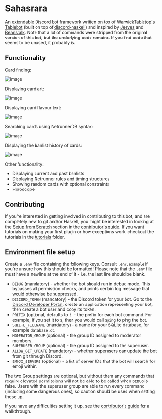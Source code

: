 # Sahasrara

An extendable Discord bot framework written on top of [WarwickTabletop's Tablebot](https://github.com/WarwickTabletop/tablebot) (built on top of [discord-haskell](https://github.com/aquarial/discord-haskell)) and inspired by [Jeeves](https://github.com/Mezuzi/Jeeves) and [Beanstalk](https://github.com/dougblack/beanstalk). Note that a lot of commands were stripped from the original version of this bot, but the underlying code remains. If you find code that seems to be unused, it probably is.

## Functionality

Card finding:

![image](https://user-images.githubusercontent.com/26557961/160260122-5e30f950-bc22-42da-b19a-c7f5cd745678.png)

Displaying card art:

![image](https://user-images.githubusercontent.com/26557961/160260137-e8c79a0e-e730-477a-be71-9bd413b4f568.png)

Displaying card flavour text:

![image](https://user-images.githubusercontent.com/26557961/160260141-cdaf5a69-f51f-4a51-a588-eb8049705204.png)

Searching cards using NetrunnerDB syntax:

![image](https://user-images.githubusercontent.com/26557961/160260170-b0c9916e-6058-406f-b12d-24acf05589fc.png)

Displaying the banlist history of cards:

![image](https://user-images.githubusercontent.com/26557961/160260369-94eb4248-2429-4aaf-b0af-3fdf80af2921.png)

Other functionality:
- Displaying current and past banlists
- Displaying Netrunner rules and timing structures
- Showing random cards with optional constraints
- Horoscope

## Contributing

If you're interested in getting involved in contributing to this bot, and are completely new to git and/or Haskell, you might be interested in looking at the [Setup from Scratch](CONTRIBUTING.md#setup-from-scratch) section in the [contributor's guide](CONTRIBUTING.md). If you want tutorials on making your first plugin or how exceptions work, checkout the tutorials in the [tutorials](tutorials) folder.

## Environment file setup

Create a `.env` file containing the following keys. Consult `.env.example` if you're unsure how this should be formatted! Please note that the `.env` file must have a newline at the end of it - i.e. the last line should be blank.

- `DEBUG` (mandatory) - whether the bot should run in debug mode. This bypasses all permission checks, and prints
  certain log message that would otherwise be suppressed.
- `DISCORD_TOKEN` (mandatory) - the Discord token for your bot. Go to
  the [Discord Developer Portal](https://discord.com/developers/applications), create an application representing your
  bot, then create a bot user and copy its token.
- `PREFIX` (optional, defaults to `!`) - the prefix for each bot command. For example, if you set it to `$`, then you
  would call `$ping` to ping the bot.
- `SQLITE_FILENAME` (mandatory) - a name for your SQLite database, for example `database.db`.
- `MODERATOR_GROUP` (optional) - the group ID assigned to moderator members.
- `SUPERUSER_GROUP` (optional) - the group ID assigned to the superuser.
- `ALLOW_GIT_UPDATE` (mandatory) - whether superusers can update the bot from git through Discord.
- `EMOJI_SERVERS` (optional) - a list of server IDs that the bot will search for emoji within.

The two Group settings are optional, but without them any commands that require elevated permissions will not be able
to be called when `DEBUG` is false. Users with the superuser group are able to run every command (including some dangerous
ones), so caution should be used when setting these up.

If you have any difficulties setting it up, see the [contributor's guide](CONTRIBUTING.md) for a walkthrough.
